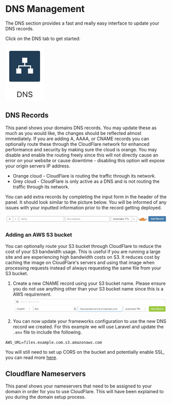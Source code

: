 # DNS Management

The DNS section provides a fast and really easy interface to update your DNS records. 

Click on the DNS tab to get started: 

![DNS tab](images/dns-management/dns-tab.jpg "DNS tab")

## DNS Records

This panel shows your domains DNS records. You may update these as much as you would like, the changes should be reflected 
almost immediately. If you are adding A, AAAA, or CNAME records you can optionally route these through the CloudFlare network
for enhanced performance and security by making sure the cloud is orange. You may disable and enable the routing freely
since this will not directly cause an error on your website or cause downtime - disabling this option will expose your origin 
servers IP address.


* Orange cloud - CloudFlare is routing the traffic through its network.
* Grey cloud - CloudFlare is only active as a DNS and is not routing the traffic through its network.

You can add extra records by completing the input form in the header of the panel. It should look similar to the picture below.
You will be informed of any issues with your inputted information prior to the record getting deployed.

![Add DNS record](images/dns-management/add-dns-record.jpg "Add DNS record")

### Adding an AWS S3 bucket

You can optionally route your S3 bucket through CloudFlare to reduce the cost of your S3 bandwidth usage. This is useful if you are
running a large site and are experiencing high bandwidth costs on S3. It reduces cost by caching the image on CloudFlare's servers and
using that image when processing requests instead of always requesting the same file from your S3 bucket.

1. Create a new CNAME record using your S3 bucket name. Please ensure you do not use anything other than your S3 bucket name since this
is a AWS requirement.
![DNS tab](images/dns-management/add-s3-bucket.png "DNS tab")

2. You can now update your frameworks configuration to use the new DNS record we created. For this example we will use Laravel and
update the `.env` file to include the following.

`AWS_URL=files.example.com.s3.amazonaws.com`

You will still need to set up CORS on the bucket and potentially enable SSL, you can read more 
[here](https://support.cloudflare.com/hc/en-us/articles/200168926-How-do-I-use-Cloudflare-with-Amazon-s-S3-Service).

## Cloudflare Nameservers

This panel shows your nameservers that need to be assigned to your domain in order for you to use CloudFlare. This will have been
explained to you during the domain setup process.
